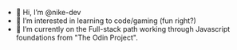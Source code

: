 - 👋 Hi, I’m @nike-dev
- 👀 I’m interested in learning to code/gaming (fun right?)
- 🌱 I’m currently on the Full-stack path working through Javascript foundations from "The Odin Project".



<!---
nike-dev/nike-dev is a ✨ special ✨ repository because its `README.md` (this file) appears on your GitHub profile.
You can click the Preview link to take a look at your changes.
--->
